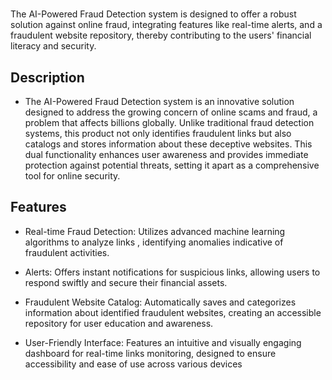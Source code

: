 # <the AI-Powered Fraud Detection system>

The AI-Powered Fraud Detection system is designed to offer a robust solution against online fraud, integrating features like real-time alerts, and a fraudulent website repository, thereby contributing to the users' financial literacy and security.

## Description

- The AI-Powered Fraud Detection system is an innovative solution designed to address the growing concern of online scams and fraud, a problem that affects billions globally. Unlike traditional fraud detection systems, this product not only identifies fraudulent links but also catalogs and stores information about these deceptive websites. This dual functionality enhances user awareness and provides immediate protection against potential threats, setting it apart as a comprehensive tool for online security.

## Features

-	Real-time Fraud Detection: Utilizes advanced machine learning algorithms to analyze links , identifying anomalies indicative of fraudulent activities. 

-	Alerts: Offers instant notifications for suspicious links, allowing users to respond swiftly and secure their financial assets. 

-	Fraudulent Website Catalog: Automatically saves and categorizes information about identified fraudulent websites, creating an accessible repository for user education and awareness.

-	 User-Friendly Interface: Features an intuitive and visually engaging dashboard for real-time links monitoring, designed to ensure accessibility and ease of use across various devices



